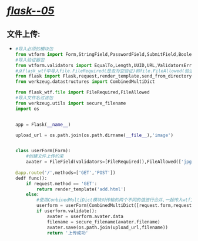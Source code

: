 # <u>***flask--05***</u>

## 文件上传:

- ```python
  #导入必须的模块包
  from wtform import Form,StringField,PasswordField,SubmitField,BooleanField,FileField,SelectField
  #导入验证器包
  from wtform.validators import EqualTo,Length,UUID,URL,ValidatorsError,InputRequired,Email
  #从flask_wtf中导入file.FileRequired(是否为空验证)和file.FileAllowed(验证是否符合要求的格式,格式要求的范围作为参数进行传递,切记传入的参数必须为一个列表)
  from flask import Flask,request,render_template,send_from_directory
  from werkzeug.datastructures import CombinedMultiDict
  
  from flask_wtf.file import FileRequired,FileAllowed
  #导入文件名过滤包
  from werkzeug.utils import secure_filename
  import os
  
  
  app = Flask(__name__)
  
  upload_url = os.path.join(os.path.dirname(__file__),'image')
  
  
  class userForm(Form):
      #创建文件上传约束
      avater = FileField(validators=[FileRequired(),FileAllowed(['jpg','png','gif'])])
      
  @app.route('/',methods=['GET','POST'])
  dedf func():
      if request.method == 'GET':
          return render_template('add.html')
      else:
          #使用ConbinedMultiDict模块对传输的两个不同的值进行合并,一起传入wtf文件传输判定中进行验证
          userform = userForm(CombinedMultiDict([request.form,request.files]))
          if userform.validate():
              avater = userform.avater.data
              filename = secure_filename(avater.filename)
              avater.save(os.path.join(upload_url,filename))
              return '上传成功'
      
  ```

  
